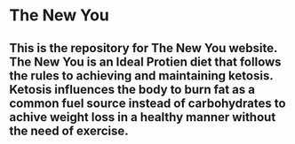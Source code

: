 # The New You
## This is the repository for The New You website. The New You is an Ideal Protien diet that follows the rules to achieving and maintaining ketosis. Ketosis influences the body to burn fat as a common fuel source instead of carbohydrates to achive weight loss in a healthy manner without the need of exercise.